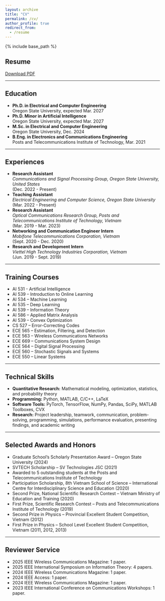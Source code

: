 ```yaml
---
layout: archive
title: "CV"
permalink: /cv/
author_profile: true
redirect_from:
  - /resume
---
```


{% include base_path %}

## Resume

[Download PDF](https://namnguyenresearch.github.io//files/CV_NamNguyen.pdf)

---

## Education

- **Ph.D. in Electrical and Computer Engineering**  
  Oregon State University, expected Mar. 2027
- **Ph.D. Minor in Artificial Intelligence**  
  Oregon State University, expected Mar. 2027
- **M.Sc. in Electrical and Computer Engineering**  
  Oregon State University, Dec. 2024
- **B.Eng. in Electronics and Communications Engineering**  
  Posts and Telecommunications Institute of Technology, Mar. 2021

---

## Experiences

- **Research Assistant**  
  *Communications and Signal Processing Group, Oregon State University, United States*  
  (Dec. 2022 - Present)  
- **Teaching Assistant**  
  *Electrical Engineering and Computer Science, Oregon State University*  
  (Mar. 2022 - Present)
- **Research Assistant**  
  *Optical Communications Research Group, Posts and Telecommunications Institute of Technology, Vietnam*  
  (Mar. 2019 - Mar. 2023)
- **Networking and Communication Engineer Intern**  
  *Mobifone Telecommunications Corporation, Vietnam*  
  (Sept. 2020 - Dec. 2020)
- **Research and Development Intern**  
  *Viettel High Technology Industries Corporation, Vietnam*  
  (Jun. 2019 - Sept. 2019)

---

## Training Courses

- AI 531 - Artificial Intelligence
- AI 539 – Introduction to Online Learning
- AI 534 – Machine Learning
- AI 535 – Deep Learning
- AI 539 – Information Theory
- AI 586 – Applied Matrix Analysis
- AI 539 – Convex Optimization
- CS 527 – Error-Correcting Codes
- ECE 565 – Estimation, Filtering, and Detection
- ECE 563 – Wireless Communications Networks
- ECE 669 – Communications System Design
- ECE 564 – Digital Signal Processing
- ECE 560 – Stochastic Signals and Systems
- ECE 550 – Linear Systems

---

## Technical Skills

- **Quantitative Research:** Mathematical modeling, optimization, statistics, and probability theory  
- **Programming:** Python, MATLAB, C/C++, LaTeX  
- **Software Tools:** PyTorch, TensorFlow, NumPy, Pandas, SciPy, MATLAB Toolboxes, CVX  
- **Research:** Project leadership, teamwork, communication, problem-solving, programming, simulations, performance evaluation, presenting findings, and academic writing

---

## Selected Awards and Honors

- Graduate School’s Scholarly Presentation Award – Oregon State University (2024)
- SVTECH Scholarship – SV Technologies JSC (2021)
- Awarded to 5 outstanding students at the Posts and Telecommunications Institute of Technology
- Participation Scholarship, 8th Vietnam School of Science – International Centre for Interdisciplinary Science and Education (2020)
- Second Prize, National Scientific Research Contest – Vietnam Ministry of Education and Training (2020)
- First Prize, Scientific Research Contest – Posts and Telecommunications Institute of Technology (2019)
- Second Prize in Physics – Provincial Excellent Student Competition, Vietnam (2012)
- First Prize in Physics – School Level Excellent Student Competition, Vietnam (2011, 2012, 2013)

---

## Reviewer Service

- 2025 IEEE Wireless Communications Magazine: 1 paper.
- 2025 IEEE International Symposium on Information Theory: 4 papers.
- 2024 IEEE Wireless Communications Magazine: 1 paper. 
- 2024 IEEE Access: 1 paper.
- 2024 IEEE Wireless Communications Magazine: 1 paper. 
- 2023 IEEE International Conference on Communications Workshops: 1 paper.  
